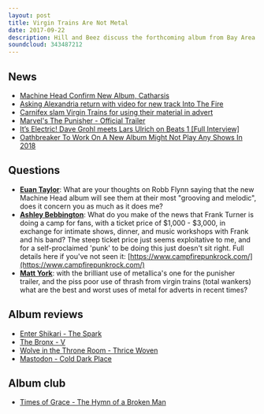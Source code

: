 ```yaml
---
layout: post
title: Virgin Trains Are Not Metal
date: 2017-09-22
description: Hill and Beez discuss the forthcoming album from Bay Area metallers Machine Head, there’s a look at the new track from Asking Alexandria and the trouble with Carnifex on a Virgin Trains ad, they give their thoughts on Frank Turner’s music camp, there’s album reviews on Enter Shikari, The Bronx, Wolves In The Throne Room and a review of the new Mastodon EP, and Album Club is from the band that reconnected Jesse Leech with Killswitch Engage, Times of Grace’s The Hymn of a Broken Man.
soundcloud: 343487212
---
```


## News

- [Machine Head Confirm New Album, Catharsis](http://www.kerrang.com/the-news/machine-head-confirm-new-album-catharsis/)
- [Asking Alexandria return with video for new track Into The Fire](http://teamrock.com/news/2017-09-22/asking-alexandria-return-with-video-for-new-track-into-the-fire)
- [Carnifex slam Virgin Trains for using their material in advert](http://teamrock.com/news/2017-09-15/carnifex-slam-virgin-trains-for-using-their-material-in-advert)
- [Marvel's The Punisher - Official Trailer](https://www.youtube.com/watch?v=lIY6zFL95hE)
- [It’s Electric! Dave Grohl meets Lars Ulrich on Beats 1 [Full Interview]](https://www.youtube.com/watch?v=IbL3gCIxZGA)
- [Oathbreaker To Work On A New Album Might Not Play Any Shows In 2018](http://www.metalinjection.net/latest-news/oathbreaker-to-work-on-a-new-album-might-not-play-any-shows-in-2018)


## Questions

- **[Euan Taylor](https://www.facebook.com/thatsnotmetalpodcast/posts/2179354375624428?comment_id=2179357795624086&comment_tracking=%7B%22tn%22%3A%22R9%22%7D)**: What are your thoughts on Robb Flynn saying that the new Machine Head album will see them at their most "grooving and melodic", does it concern you as much as it does me?
- **[Ashley Bebbington](https://www.facebook.com/thatsnotmetalpodcast/posts/2179354375624428?comment_id=2179356402290892&comment_tracking=%7B%22tn%22%3A%22R9%22%7D)**: What do you make of the news that Frank Turner is doing a camp for fans, with a ticket price of $1,000 - $3,000, in exchange for intimate shows, dinner, and music workshops with Frank and his band? The steep ticket price just seems exploitative to me, and for a self-proclaimed 'punk' to be doing this just doesn't sit right. Full details here if you've not seen it: [https://www.campfirepunkrock.com/](https://www.campfirepunkrock.com/)
- **[Matt York](https://www.facebook.com/thatsnotmetalpodcast/posts/2179354375624428?comment_id=2179357908957408&comment_tracking=%7B%22tn%22%3A%22R9%22%7D)**: with the brilliant use of metallica's one for the punisher trailer, and the piss poor use of thrash from virgin trains (total wankers) what are the best and worst uses of metal for adverts in recent times?


## Album reviews

- [Enter Shikari - The Spark](https://itunes.apple.com/gb/album/the-spark/id1263896001)
- [The Bronx - V](https://itunes.apple.com/gb/album/v/id1259404033)
- [Wolve in the Throne Room - Thrice Woven](https://itunes.apple.com/gb/album/thrice-woven/id1251064815)
- [Mastodon - Cold Dark Place](https://itunes.apple.com/gb/album/cold-dark-place-ep/id1273398991)


## Album club

- [Times of Grace - The Hymn of a Broken Man](https://itunes.apple.com/gb/album/the-hymn-of-a-broken-man/id407785316)
